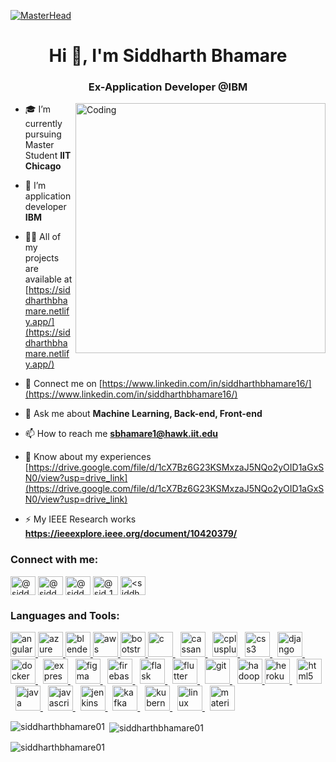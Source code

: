 [![MasterHead](https://user-images.githubusercontent.com/90236635/232446433-d5540fa2-fe28-4bb8-b929-cdb51fe61336.gif)](https://siddharthbhamare.netlify.app/)
<h1 align="center">Hi 👋, I'm Siddharth Bhamare</h1>
<h3 align="center">Ex-Application Developer @IBM</h3>
<img align="right" alt="Coding" width="400" src="https://user-images.githubusercontent.com/74038190/212749447-bfb7e725-6987-49d9-ae85-2015e3e7cc41.gif ">


- 🎓 I’m currently pursuing Master Student **IIT Chicago**

- 💼 I’m application developer **IBM**

- 👨‍💻 All of my projects are available at [https://siddharthbhamare.netlify.app/](https://siddharthbhamare.netlify.app/)

- 🔐 Connect me on [https://www.linkedin.com/in/siddharthbhamare16/](https://www.linkedin.com/in/siddharthbhamare16/)

- 💬 Ask me about **Machine Learning, Back-end, Front-end**

- 📫 How to reach me **sbhamare1@hawk.iit.edu**

- 📄 Know about my experiences [https://drive.google.com/file/d/1cX7Bz6G23KSMxzaJ5NQo2yOID1aGxSN0/view?usp=drive_link](https://drive.google.com/file/d/1cX7Bz6G23KSMxzaJ5NQo2yOID1aGxSN0/view?usp=drive_link)

- ⚡ My IEEE Research works **https://ieeexplore.ieee.org/document/10420379/**

<h3 align="left">Connect with me:</h3>
<p align="left">
<a href="https://linkedin.com/in/@siddharthbhamare16" target="blank"><img align="center" src="https://raw.githubusercontent.com/rahuldkjain/github-profile-readme-generator/master/src/images/icons/Social/linked-in-alt.svg" alt="@siddharthbhamare16" height="30" width="40" /></a>
<a href="https://www.codechef.com/users/@siddharth16" target="blank"><img align="center" src="https://cdn.jsdelivr.net/npm/simple-icons@3.1.0/icons/codechef.svg" alt="@siddharth16" height="30" width="40" /></a>
<a href="https://www.hackerrank.com/@siddharthbhamare" target="blank"><img align="center" src="https://raw.githubusercontent.com/rahuldkjain/github-profile-readme-generator/master/src/images/icons/Social/hackerrank.svg" alt="@siddharthbhamare" height="30" width="40" /></a>
<a href="https://www.leetcode.com/@sid_1603_" target="blank"><img align="center" src="https://raw.githubusercontent.com/rahuldkjain/github-profile-readme-generator/master/src/images/icons/Social/leet-code.svg" alt="@sid_1603_" height="30" width="40" /></a>
<a href="https://auth.geeksforgeeks.org/user/<siddharthbhamare01>siddharth bhamare" target="blank"><img align="center" src="https://raw.githubusercontent.com/rahuldkjain/github-profile-readme-generator/master/src/images/icons/Social/geeks-for-geeks.svg" alt="<siddharthbhamare01>siddharth bhamare" height="30" width="40" /></a>
</p>

<h3 align="left">Languages and Tools:</h3>
<p align="left">
  <!-- Angular -->
  <a href="https://angular.io" target="_blank" rel="noreferrer">
    <img src="https://angular.io/assets/images/logos/angular/angular.svg" alt="angular" width="40" height="40"/>
  </a>
  </a>
 <!-- Azure -->
  <a href="https://azure.microsoft.com/en-in/" target="_blank" rel="noreferrer">
    <img src="https://www.vectorlogo.zone/logos/microsoft_azure/microsoft_azure-icon.svg" alt="azure" width="40" height="40"/>
  </a>
  <!-- Blender -->
  <a href="https://www.blender.org/" target="_blank" rel="noreferrer">
    <img src="https://download.blender.org/branding/community/blender_community_badge_white.svg" alt="blender" width="40" height="40"/>
  </a>
  <!-- AWS -->
  <a href="https://aws.amazon.com" target="_blank" rel="noreferrer">
    <img src="https://www.vectorlogo.zone/logos/amazon_aws/amazon_aws-icon.svg" alt="aws" width="40" height="40"/>
  </a>
  <!-- Bootstrap -->
  <a href="https://getbootstrap.com" target="_blank" rel="noreferrer">
    <img src="https://www.vectorlogo.zone/logos/getbootstrap/getbootstrap-icon.svg" alt="bootstrap" width="40" height="40"/>
  </a>

  <!-- C -->
  <a href="https://www.cprogramming.com/" target="_blank" rel="noreferrer">
    <img src="https://skillicons.dev/icons?i=c" alt="c" width="40" height="40"/>
  </a>&nbsp;
  
  <!-- Cassandra -->
  <a href="https://cassandra.apache.org/" target="_blank" rel="noreferrer">
    <img src="https://skillicons.dev/icons?i=cassandra" alt="cassandra" width="40" height="40"/>
  </a>&nbsp;
  
  <!-- C++ -->
  <a href="https://www.w3schools.com/cpp/" target="_blank" rel="noreferrer">
    <img src="https://skillicons.dev/icons?i=cpp" alt="cplusplus" width="40" height="40"/>
  </a>&nbsp;
  
  <!-- CSS -->
  <a href="https://www.w3schools.com/css/" target="_blank" rel="noreferrer">
    <img src="https://skillicons.dev/icons?i=css" alt="css3" width="40" height="40"/>
  </a>&nbsp;
  
  <!-- Django -->
  <a href="https://www.djangoproject.com/" target="_blank" rel="noreferrer">
    <img src="https://skillicons.dev/icons?i=django" alt="django" width="40" height="40"/>
  </a>&nbsp;
  
  <!-- Docker -->
  <a href="https://www.docker.com/" target="_blank" rel="noreferrer">
    <img src="https://skillicons.dev/icons?i=docker" alt="docker" width="40" height="40"/>
  </a>&nbsp;
  
  <!-- Express -->
  <a href="https://expressjs.com" target="_blank" rel="noreferrer">
    <img src="https://skillicons.dev/icons?i=express" alt="express" width="40" height="40"/>
  </a>&nbsp;
  
  <!-- Figma -->
  <a href="https://www.figma.com/" target="_blank" rel="noreferrer">
    <img src="https://skillicons.dev/icons?i=figma" alt="figma" width="40" height="40"/>
  </a>&nbsp;
  
  <!-- Firebase -->
  <a href="https://firebase.google.com/" target="_blank" rel="noreferrer">
    <img src="https://skillicons.dev/icons?i=firebase" alt="firebase" width="40" height="40"/>
  </a>&nbsp;
  
  <!-- Flask -->
  <a href="https://flask.palletsprojects.com/" target="_blank" rel="noreferrer">
    <img src="https://skillicons.dev/icons?i=flask" alt="flask" width="40" height="40"/>
  </a>&nbsp;
  
  <!-- Flutter -->
  <a href="https://flutter.dev" target="_blank" rel="noreferrer">
    <img src="https://skillicons.dev/icons?i=flutter" alt="flutter" width="40" height="40"/>
  </a>&nbsp;
  
  <!-- Git -->
  <a href="https://git-scm.com/" target="_blank" rel="noreferrer">
    <img src="https://skillicons.dev/icons?i=git" alt="git" width="40" height="40"/>
  </a>&nbsp;
  
  
<a href="https://hadoop.apache.org/" target="_blank" rel="noreferrer">
  <img src="https://www.svgrepo.com/show/353851/hadoop.svg" alt="hadoop" width="40" height="40"/>
</a>
  
  <!-- Heroku -->
  <a href="https://heroku.com" target="_blank" rel="noreferrer">
    <img src="https://skillicons.dev/icons?i=heroku" alt="heroku" width="40" height="40"/>
  </a>&nbsp;
  
  <!-- HTML -->
  <a href="https://www.w3.org/html/" target="_blank" rel="noreferrer">
    <img src="https://skillicons.dev/icons?i=html" alt="html5" width="40" height="40"/>
  </a>&nbsp;
  
  <!-- Java -->
  <a href="https://www.java.com" target="_blank" rel="noreferrer">
    <img src="https://skillicons.dev/icons?i=java" alt="java" width="40" height="40"/>
  </a>&nbsp;
  
  <!-- JavaScript -->
  <a href="https://developer.mozilla.org/en-US/docs/Web/JavaScript" target="_blank" rel="noreferrer">
    <img src="https://skillicons.dev/icons?i=js" alt="javascript" width="40" height="40"/>
  </a>&nbsp;
  
  <!-- Jenkins -->
  <a href="https://www.jenkins.io" target="_blank" rel="noreferrer">
    <img src="https://skillicons.dev/icons?i=jenkins" alt="jenkins" width="40" height="40"/>
  </a>&nbsp;
  
  <!-- Kafka -->
  <a href="https://kafka.apache.org/" target="_blank" rel="noreferrer">
    <img src="https://skillicons.dev/icons?i=kafka" alt="kafka" width="40" height="40"/>
  </a>&nbsp;
  
  <!-- Kubernetes -->
  <a href="https://kubernetes.io" target="_blank" rel="noreferrer">
    <img src="https://skillicons.dev/icons?i=kubernetes" alt="kubernetes" width="40" height="40"/>
  </a>&nbsp;
  
  <!-- Linux -->
  <a href="https://www.linux.org/" target="_blank" rel="noreferrer">
    <img src="https://skillicons.dev/icons?i=linux" alt="linux" width="40" height="40"/>
  </a>&nbsp;
  
  <!-- Materialize -->
  <a href="https://materializecss.com/" target="_blank" rel="noreferrer">
    <img src="https://skillicons.dev/icons?i=materialui" alt="materialize" width="40" height="40"/>
  </a>
  
</p>


<p><img align="left" src="https://github-readme-stats.vercel.app/api/top-langs?username=siddharthbhamare01&show_icons=true&locale=en&layout=compact" alt="siddharthbhamare01" /></p>

<p>&nbsp;<img align="center" src="https://github-readme-stats.vercel.app/api?username=siddharthbhamare01&show_icons=true&locale=en" alt="siddharthbhamare01" /></p>

<p><img align="center" src="https://github-readme-streak-stats.herokuapp.com/?user=siddharthbhamare01&" alt="siddharthbhamare01" /></p>
